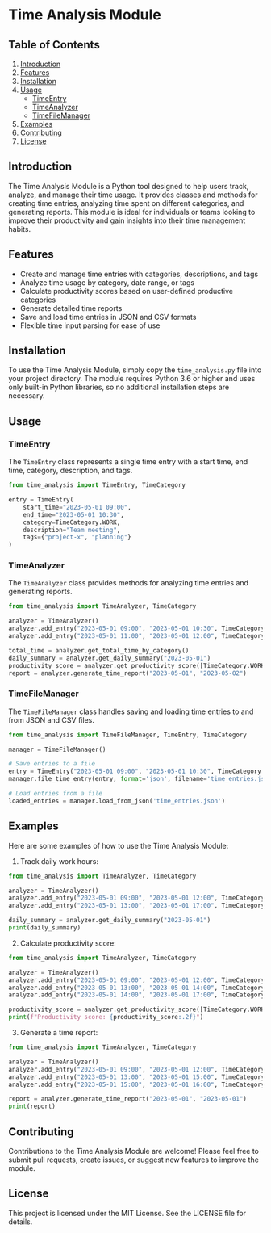 # Time Analysis Module

## Table of Contents
1. [Introduction](#introduction)
2. [Features](#features)
3. [Installation](#installation)
4. [Usage](#usage)
   - [TimeEntry](#timeentry)
   - [TimeAnalyzer](#timeanalyzer)
   - [TimeFileManager](#timefilemanager)
5. [Examples](#examples)
6. [Contributing](#contributing)
7. [License](#license)

## Introduction

The Time Analysis Module is a Python tool designed to help users track, analyze, and manage their time usage. It provides classes and methods for creating time entries, analyzing time spent on different categories, and generating reports. This module is ideal for individuals or teams looking to improve their productivity and gain insights into their time management habits.

## Features

- Create and manage time entries with categories, descriptions, and tags
- Analyze time usage by category, date range, or tags
- Calculate productivity scores based on user-defined productive categories
- Generate detailed time reports
- Save and load time entries in JSON and CSV formats
- Flexible time input parsing for ease of use

## Installation

To use the Time Analysis Module, simply copy the `time_analysis.py` file into your project directory. The module requires Python 3.6 or higher and uses only built-in Python libraries, so no additional installation steps are necessary.

## Usage

### TimeEntry

The `TimeEntry` class represents a single time entry with a start time, end time, category, description, and tags.

```python
from time_analysis import TimeEntry, TimeCategory

entry = TimeEntry(
    start_time="2023-05-01 09:00",
    end_time="2023-05-01 10:30",
    category=TimeCategory.WORK,
    description="Team meeting",
    tags={"project-x", "planning"}
)
```

### TimeAnalyzer

The `TimeAnalyzer` class provides methods for analyzing time entries and generating reports.

```python
from time_analysis import TimeAnalyzer, TimeCategory

analyzer = TimeAnalyzer()
analyzer.add_entry("2023-05-01 09:00", "2023-05-01 10:30", TimeCategory.WORK, "Team meeting")
analyzer.add_entry("2023-05-01 11:00", "2023-05-01 12:00", TimeCategory.BREAK, "Lunch")

total_time = analyzer.get_total_time_by_category()
daily_summary = analyzer.get_daily_summary("2023-05-01")
productivity_score = analyzer.get_productivity_score([TimeCategory.WORK], "2023-05-01")
report = analyzer.generate_time_report("2023-05-01", "2023-05-02")
```

### TimeFileManager

The `TimeFileManager` class handles saving and loading time entries to and from JSON and CSV files.

```python
from time_analysis import TimeFileManager, TimeEntry, TimeCategory

manager = TimeFileManager()

# Save entries to a file
entry = TimeEntry("2023-05-01 09:00", "2023-05-01 10:30", TimeCategory.WORK, "Team meeting")
manager.file_time_entry(entry, format='json', filename='time_entries.json')

# Load entries from a file
loaded_entries = manager.load_from_json('time_entries.json')
```

## Examples

Here are some examples of how to use the Time Analysis Module:

1. Track daily work hours:

```python
from time_analysis import TimeAnalyzer, TimeCategory

analyzer = TimeAnalyzer()
analyzer.add_entry("2023-05-01 09:00", "2023-05-01 12:00", TimeCategory.WORK, "Morning work session")
analyzer.add_entry("2023-05-01 13:00", "2023-05-01 17:00", TimeCategory.WORK, "Afternoon work session")

daily_summary = analyzer.get_daily_summary("2023-05-01")
print(daily_summary)
```

2. Calculate productivity score:

```python
from time_analysis import TimeAnalyzer, TimeCategory

analyzer = TimeAnalyzer()
analyzer.add_entry("2023-05-01 09:00", "2023-05-01 12:00", TimeCategory.WORK, "Coding")
analyzer.add_entry("2023-05-01 13:00", "2023-05-01 14:00", TimeCategory.BREAK, "Lunch")
analyzer.add_entry("2023-05-01 14:00", "2023-05-01 17:00", TimeCategory.WORK, "Meetings")

productivity_score = analyzer.get_productivity_score([TimeCategory.WORK], "2023-05-01")
print(f"Productivity score: {productivity_score:.2f}")
```

3. Generate a time report:

```python
from time_analysis import TimeAnalyzer, TimeCategory

analyzer = TimeAnalyzer()
analyzer.add_entry("2023-05-01 09:00", "2023-05-01 12:00", TimeCategory.WORK, "Project A")
analyzer.add_entry("2023-05-01 13:00", "2023-05-01 15:00", TimeCategory.WORK, "Project B")
analyzer.add_entry("2023-05-01 15:00", "2023-05-01 16:00", TimeCategory.BREAK, "Coffee break")

report = analyzer.generate_time_report("2023-05-01", "2023-05-01")
print(report)
```

## Contributing

Contributions to the Time Analysis Module are welcome! Please feel free to submit pull requests, create issues, or suggest new features to improve the module.

## License

This project is licensed under the MIT License. See the LICENSE file for details.
